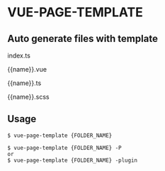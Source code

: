 # VUE-PAGE-TEMPLATE

## Auto generate files with template

index.ts

{{name}}.vue

{{name}}.ts

{{name}}.scss

## Usage

```
$ vue-page-template {FOLDER_NAME}
```

```
$ vue-page-template {FOLDER_NAME} -P
or
$ vue-page-template {FOLDER_NAME} -plugin
```
